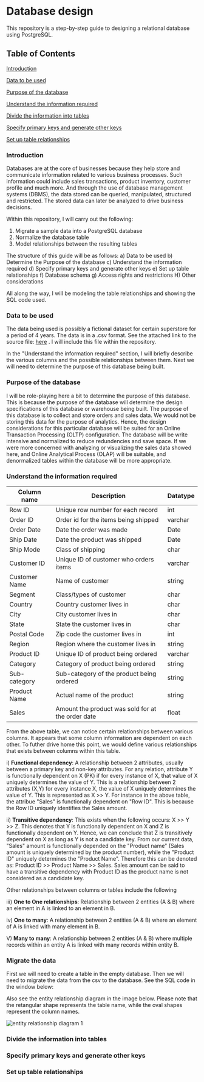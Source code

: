 # Database design
This repository is a step-by-step guide to designing a relational database using PostgreSQL.

## Table of Contents
[Introduction](#introduction)

[Data to be used](#data-to-be-used)

[Purpose of the database](#purpose-of-the-database)

[Understand the information required](#understand-the-information-required)

[Divide the information into tables](#divide-the-information-into-tables)

[Specify primary keys and generate other keys](#specify-primary-keys-and-generate-other-keys)

[Set up table relationships](#set-up-table-relationships)


<a name="headers"/>

### Introduction

Databases are at the core of businesses because they help store and communicate information related to various business processes. Such information could include sales transactions, product inventory, customer profile and much more. And through the use of database management systems (DBMS), the data stored can be queried, manipulated, structured and restricted. The stored data can later be analyzed to drive business decisions. 

Within this repository, I will carry out the following:
1) Migrate a sample data into a PostgreSQL database
2) Normalize the database table
3) Model relationships between the resulting tables

The structure of this guide will be as follows:
a) Data to be used
b) Determine the Purpose of the database
c) Understand the information required
d) Specify primary keys and generate other keys
e) Set up table relationships
f) Database schema
g) Access rights and restrictions
H) Other considerations

All along the way, I will be modeling the table relationships and showing the SQL code used.

### Data to be used
The data being used is possibly a fictional dataset for certain superstore for a period of 4 years. The data is in a .csv format. See the attached link to the source file: [here](https://www.kaggle.com/rohitsahoo/sales-forecasting) . I will include this file within the repository.

In the "Understand the information required" section, I will briefly describe the various columns and the possible relationships between them. Next we will need to determine the purpose of this database being built.
### Purpose of the database
I will be role-playing here a bit to determine the purpose of this database. This is because the purpose of the database will determine the design specifications of this database or warehouse being built. 
The purpose of this database is to collect and store orders and sales data. We would not be storing this data for the purpose of analytics. Hence, the design considerations for this particular database will be suited for an Online Transaction Processing (OLTP) configuration. The database will be write intensive and normalized to reduce redundencies and save space. 
If we were more concerned with analyzing or visualizing the sales data showed here, and Online Analytical Process (OLAP) will be suitable, and denormalized tables within the database will be more appropriate. 
### Understand the information required



| Column name | Description | Datatype |
| ----------- | ----------- | ---------|
| Row ID | Unique row number for each record | int|
| Order ID | Order id for the items being shipped|varchar|
|Order Date| Date the order was made|Date|
|Ship Date| Date the product was shipped| Date|
|Ship Mode| Class of shipping| char|
|Customer ID| Unique ID of customer who orders items| varchar|
|Customer Name| Name of customer|string|
|Segment| Class/types of customer| char|
|Country| Country customer lives in| char|
|City| City customer lives in| char|
|State| State the customer lives in| char|
|Postal Code| Zip code the customer lives in| int|
|Region| Region where the customer lives in| string|
|Product ID| Unique ID of product being ordered| varchar|
|Category| Category of product being ordered| string|
|Sub-category|Sub-category of the product being ordered| string|
|Product Name| Actual name of the product| string|
|Sales| Amount the product was sold for at the order date | float|

From the above table, we can notice certain relationships between various columns. It appears that some column information are dependent on each other. To futher drive home this point, we would define various relationships that exists between columns within this table. 

i) **Functional dependency**: A relationship between 2 attributes, usually between a primary key and non-key attributes. For any relation, attribute Y is functionally dependent on X (PK) if for every instance of X, that value of X uniquely determines the value of Y. This is a relationship between 2 attributes (X,Y) for every instance X, the value of X uniquely determines the value of Y. This is represented as X >> Y. For instance in the above table, the attribue "Sales" is functionally dependent on "Row ID". This is because the Row ID uniquely identifies the Sales amount.

ii) **Transitive dependency**: This exists when the following occurs: X >> Y >> Z. This denotes that Y is functionally dependent on X and Z is functionally dependent on Y. Hence, we can conclude that Z is transitively dependent on X as long as Y is not a candidate key. From our current data, "Sales" amount is functionally depended on the "Product name" (Sales amount is uniquely determined by the product number), while the "Product ID" uniquely determines the "Product Name". Therefore this can be denoted as: Product ID >> Product Name >> Sales. Sales amount can be said to have a transitive dependency with Product ID as the product name is not considered as a candidate key.

Other relationships between columns or tables include the following

iii) **One to One relationships**: Relationship between 2 entities (A & B) where an element in A is linked to an element in B.

iv) **One to many**: A relationship between 2 entities (A & B) where an element of A is linked with many element in B.

V) **Many to many**: A relationship between 2 entities (A & B) where multiple records within an entity A is linked with many records within entity B.


### Migrate the data

First we will need to create a table in the empty database. 
Then we will need to migrate the data from the csv to the database. See the SQL code in the window below:


Also see the entity relationship diagram in the image below. Please note that the retangular shape represents the table name, while the oval shapes represent the column names.

![entity relationship diagram 1](https://user-images.githubusercontent.com/83844773/125898140-67d77900-3292-4bb4-8095-86bdfc96890c.png)

### Divide the information into tables
### Specify primary keys and generate other keys
### Set up table relationships
